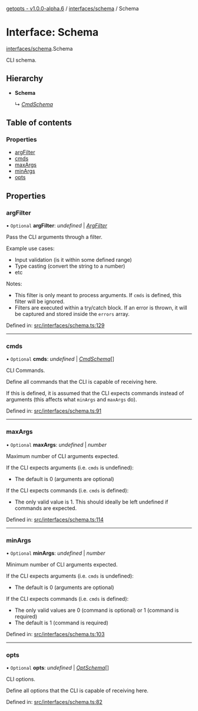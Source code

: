 [getopts - v1.0.0-alpha.6](../README.md) / [interfaces/schema](../modules/interfaces_schema.md) / Schema

# Interface: Schema

[interfaces/schema](../modules/interfaces_schema.md).Schema

CLI schema.

## Hierarchy

- **Schema**

  ↳ [_CmdSchema_](interfaces_schema.cmdschema.md)

## Table of contents

### Properties

- [argFilter](interfaces_schema.schema.md#argfilter)
- [cmds](interfaces_schema.schema.md#cmds)
- [maxArgs](interfaces_schema.schema.md#maxargs)
- [minArgs](interfaces_schema.schema.md#minargs)
- [opts](interfaces_schema.schema.md#opts)

## Properties

### argFilter

• `Optional` **argFilter**: _undefined_ \| [_ArgFilter_](interfaces_schema.argfilter.md)

Pass the CLI arguments through a filter.

Example use cases:

- Input validation (is it within some defined range)
- Type casting (convert the string to a number)
- etc

Notes:

- This filter is only meant to process arguments. If `cmds` is defined,
  this filter will be ignored.
- Filters are executed within a try/catch block. If an error is thrown, it
  will be captured and stored inside the `errors` array.

Defined in: [src/interfaces/schema.ts:129](https://github.com/prasadrajandran/node-getopts/blob/5821226/src/interfaces/schema.ts#L129)

---

### cmds

• `Optional` **cmds**: _undefined_ \| [_CmdSchema_](interfaces_schema.cmdschema.md)[]

CLI Commands.

Define all commands that the CLI is capable of receiving here.

If this is defined, it is assumed that the CLI expects commands instead of
arguments (this affects what `minArgs` and `maxArgs` do).

Defined in: [src/interfaces/schema.ts:91](https://github.com/prasadrajandran/node-getopts/blob/5821226/src/interfaces/schema.ts#L91)

---

### maxArgs

• `Optional` **maxArgs**: _undefined_ \| _number_

Maximum number of CLI arguments expected.

If the CLI expects arguments (i.e. `cmds` is undefined):

- The default is 0 (arguments are optional)

If the CLI expects commands (i.e. `cmds` is defined):

- The only valid value is 1. This should ideally be left undefined if
  commands are expected.

Defined in: [src/interfaces/schema.ts:114](https://github.com/prasadrajandran/node-getopts/blob/5821226/src/interfaces/schema.ts#L114)

---

### minArgs

• `Optional` **minArgs**: _undefined_ \| _number_

Minimum number of CLI arguments expected.

If the CLI expects arguments (i.e. `cmds` is undefined):

- The default is 0 (arguments are optional)

If the CLI expects commands (i.e. `cmds` is defined):

- The only valid values are 0 (command is optional) or 1 (command is
  required)
- The default is 1 (command is required)

Defined in: [src/interfaces/schema.ts:103](https://github.com/prasadrajandran/node-getopts/blob/5821226/src/interfaces/schema.ts#L103)

---

### opts

• `Optional` **opts**: _undefined_ \| [_OptSchema_](interfaces_schema.optschema.md)[]

CLI options.

Define all options that the CLI is capable of receiving here.

Defined in: [src/interfaces/schema.ts:82](https://github.com/prasadrajandran/node-getopts/blob/5821226/src/interfaces/schema.ts#L82)
